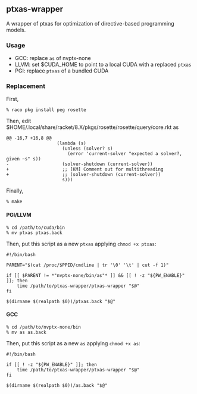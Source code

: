 ## ptxas-wrapper

A wrapper of ptxas for optimization of directive-based programming models.

### Usage
- GCC: replace `as` of nvptx-none
- LLVM: set $CUDA_HOME to point to a local CUDA with a replaced `ptxas`
- PGI: replace `ptxas` of a bundled CUDA

### Replacement
First,

```
% raco pkg install peg rosette
```

Then, edit $HOME/.local/share/racket/8.X/pkgs/rosette/rosette/query/core.rkt as

```
@@ -16,7 +16,8 @@
                   (lambda (s)
                     (unless (solver? s)
                       (error 'current-solver "expected a solver?, given ~s" s))
-                    (solver-shutdown (current-solver))
+                    ;; [KM] Comment out for multithreading
+                    ;; (solver-shutdown (current-solver))
                     s)))
```

Finally,
```
% make
```

#### PGI/LLVM
```
% cd /path/to/cuda/bin
% mv ptxas ptxas.back
```

Then, put this script as a new `ptxas` applying `chmod +x ptxas`:
```
#!/bin/bash

PARENT="$(cat /proc/$PPID/cmdline | tr '\0' '\t' | cut -f 1)"

if [[ $PARENT != *"nvptx-none/bin/as"* ]] && [[ ! -z "${PW_ENABLE}" ]]; then
    time /path/to/ptxas-wrapper/ptxas-wrapper "$@"
fi

$(dirname $(realpath $0))/ptxas.back "$@"
```

#### GCC

```
% cd /path/to/nvptx-none/bin
% mv as as.back
```

Then, put this script as a new `as` applying `chmod +x as`:
```
#!/bin/bash

if [[ ! -z "${PW_ENABLE}" ]]; then
    time /path/to/ptxas-wrapper/ptxas-wrapper "$@"
fi

$(dirname $(realpath $0))/as.back "$@"
```
